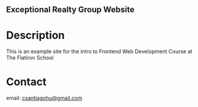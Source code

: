 Exceptional Realty Group Website
---

# Description

This is an example site for the intro to Frontend Web Development Course at The Flatiron School

# Contact

email: csantiagohu@gmail.com